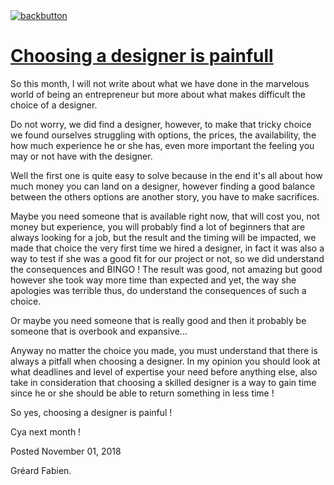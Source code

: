 <!doctype html>

<html lang="en">

<link rel="stylesheet" type="text/css" media="all" href="/style.css" >
<a class="back-url" href="../">
  <img class="back-button" src="/images/assets/back.svg" alt="backbutton" title="backbutton" />
  <h1>Choosing a designer is painfull</h1>
</a>

So this month, I will not write about what we have done in the marvelous world of being an entrepreneur but more about what makes difficult the choice of a designer.

Do not worry, we did find a designer, however, to make that tricky choice we found ourselves struggling with options, the prices, the availability, the how much experience he or she has, even more important the feeling you may or not have with the designer.

Well the first one is quite easy to solve because in the end it's all about how much money you can land on a designer, however finding a good balance between the others options are another story, you have to make sacrifices.

Maybe you need someone that is available right now, that will cost you, not money but experience, you will probably find a lot of beginners that are always looking for a job, but the result and the timing will be impacted, we made that choice the very first time we hired a designer, in fact it was also a way to test if she was a good fit for our project or not, so we did understand the consequences and BINGO ! The result was good, not amazing but good however she took way more time than expected and yet, the way she apologies was terrible thus, do understand the consequences of such a choice.

Or maybe you need someone that is really good and then it probably be someone that is overbook and expansive...

Anyway no matter the choice you made, you must understand that there is always a pitfall when choosing a designer. In my opinion you should look at what deadlines and level of expertise your need before anything else, also take in consideration that choosing a skilled designer is a way to gain time since he or she should be able to return something in less time !

So yes, choosing a designer is painful !

Cya next month !

<div class="post-footer">
  <p>Posted November 01, 2018</p>
  <p>Gréard Fabien.</p>
</div>
